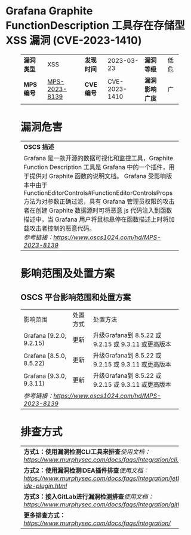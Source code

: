 # Grafana Graphite FunctionDescription 工具存在存储型 XSS 漏洞 (CVE-2023-1410)
<figure class="wp-block-table">
    <table>
        <tbody>
        <tr>
            <td><strong>漏洞类型</strong></td>
            <td>XSS</td>
            <td><strong>发现时间</strong></td>
            <td>2023-03-23</td>
            <td><strong>漏洞等级</strong></td>
            <td>低危</td>
        </tr>
        <tr>
            <td><strong>MPS编号</strong></td>
            <td><a href="https://www.oscs1024.com/hd/MPS-2023-8139">MPS-2023-8139</a></td>
            <td><strong>CVE编号</strong></td>
            <td>CVE-2023-1410</td>
            <td><strong>漏洞影响广度</strong></td>
            <td>广</td>
        </tr>
        </tbody>
    </table>
</figure>


<figure class="wp-block-table">
    <h1 class="wp-block-heading">漏洞危害</h1>
    <table>
        <tbody>
        <tr>
            <td><strong>OSCS 描述</strong></td>
        </tr>
        <tr>
            <td>Grafana 是一款开源的数据可视化和监控工具，Graphite Function Description 工具是 Grafana 中的一个插件，用于提供对 Graphite 函数的说明文档。
Grafana 受影响版本中由于 FunctionEditorControls#FunctionEditorControlsProps 方法为对参数正确过滤，具有 Grafana 管理员权限的攻击者在创建 Graphite 数据源时可将恶意 js 代码注入到函数描述中，当 Grafana 用户将鼠标悬停在函数描述上时将加载攻击者控制的恶意代码。<br><em>参考链接：<a
                    href="https://www.oscs1024.com/hd/MPS-2023-8139">https://www.oscs1024.com/hd/MPS-2023-8139</a></em>
            </td>
        </tr>
        </tbody>
    </table>
</figure>


<figure class="wp-block-table alignleft">
    <h1 class="wp-block-heading">影响范围及处置方案</h1>
    <h2 class="wp-block-heading"><strong>OSCS</strong> <strong>平台影响范围和处置方案</strong></h2>
    <table>
        <tbody>
        <tr>
            <td>影响范围</td>
            <td>处置方式</td>
            <td>处置方法</td>
        </tr>
        <tr><td rowspan="1">Grafana [9.2.0, 9.2.15)</td><td>更新</td><td>升级Grafana到 8.5.22 或 9.2.15 或 9.3.11 或更高版本</td></tr><tr><td rowspan="1">Grafana [8.5.0, 8.5.22)</td><td>更新</td><td>升级Grafana到 8.5.22 或 9.2.15 或 9.3.11 或更高版本</td></tr><tr><td rowspan="1">Grafana [9.3.0, 9.3.11)</td><td>更新</td><td>升级Grafana到 8.5.22 或 9.2.15 或 9.3.11 或更高版本</td></tr>
        <tr>
            <td colspan="3"><em>参考链接：</em><em><a
                    href="https://www.oscs1024.com/hd/MPS-2023-8139">https://www.oscs1024.com/hd/MPS-2023-8139</a></em></td>
        </tr>
        </tbody>
    </table>
</figure>


<figure class="wp-block-table">
    <h1 class="wp-block-heading">排查方式</h1>
    <table>
        <tbody>
        <tr>
            <td><strong>方式1：使用漏洞检测CLI工具来排查</strong><em>使用文档：<a
                    href="https://www.murphysec.com/docs/faqs/integration/cli.html">https://www.murphysec.com/docs/faqs/integration/cli.html</a></em>
            </td>
        </tr>
        <tr>
            <td><strong>方式2：使用漏洞检测IDEA插件排查</strong><em>使用文档：<a
                    href="https://www.murphysec.com/docs/faqs/integration/jetbrains-ide-plugin.html">https://www.murphysec.com/docs/faqs/integration/jetbrains-ide-plugin.html</a></em>
            </td>
        </tr>
        <tr>
            <td><strong>方式3：接入GitLab进行漏洞检测排查</strong><em>使用文档：<a
                    href="https://www.murphysec.com/docs/faqs/integration/gitlab.html">https://www.murphysec.com/docs/faqs/integration/gitlab.html</a></em>
            </td>
        </tr>
        <tr>
            <td><strong>更多排查方式：</strong><em><a
                    href="https://www.murphysec.com/docs/faqs/integration/">https://www.murphysec.com/docs/faqs/integration/</a></em>
            </td>
        </tr>
        </tbody>
    </table>
</figure>